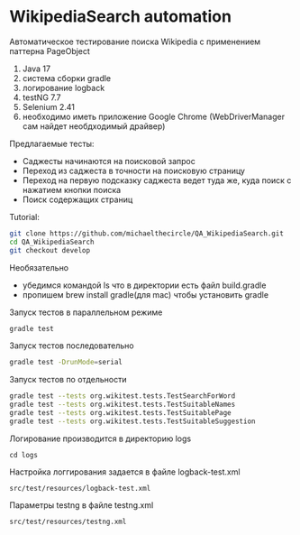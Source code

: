 # WikipediaSearch automation
Автоматическое тестирование поиска Wikipedia с применением паттерна PageObject

1) Java 17 
2) система сборки gradle 
3) логирование logback
4) testNG 7.7
5) Selenium 2.41
6) необходимо иметь приложение Google Chrome (WebDriverManager сам найдет необдходимый драйвер)

  Предлагаемые тесты:
* Саджесты начинаются на поисковой запрос
* Переход из саджеста в точности на поисковую страницу
* Переход на первую подсказку саджеста ведет туда же, куда поиск с нажатием кнопки поиска 
* Поиск содержащих страниц

Tutorial:
```sh
git clone https://github.com/michaelthecircle/QA_WikipediaSearch.git
cd QA_WikipediaSearch
git checkout develop
```
Необязательно
- убедимся командой ls что в директории есть файл build.gradle
- пропишем brew install gradle(для mac) чтобы установить gradle

Запуск тестов в параллельном режиме
```sh
gradle test
```
Запуск тестов последовательно
```sh
gradle test -DrunMode=serial
```
Запуск тестов по отдельности
```sh
gradle test --tests org.wikitest.tests.TestSearchForWord
gradle test --tests org.wikitest.tests.TestSuitableNames
gradle test --tests org.wikitest.tests.TestSuitablePage
gradle test --tests org.wikitest.tests.TestSuitableSuggestion
```
Логирование производится в директорию logs
```
cd logs
```
Настройка логгирования задается в файле logback-test.xml
```
src/test/resources/logback-test.xml
```
Параметры testng в файле testng.xml
```
src/test/resources/testng.xml
```




